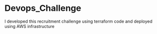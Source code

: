# Devops_Challenge
I developed this recruitment challenge using terraform code and deployed using AWS infrastructure 
